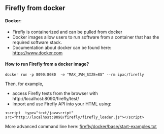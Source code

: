 Firefly from docker
----------------------- 

#### Docker:

- Firefly is containerized and can be pulled from docker
- Docker images allow users to run software from a container that has the required software stack.
- Documentation about docker can be found here: https://www.docker.com


#### How to run Firefly from a docker image?

`docker run -p 8090:8080  -e "MAX_JVM_SIZE=8G" --rm ipac/firefly`

Then, for example, 
- access Firefly tests from the browser with http://localhost:8090/firefly/test/
- Import and use Firefly API into your HTML using:

`<script  type="text/javascript" src="http://localhost:8090/firefly/firefly_loader.js"></script>`

More advanced command line here: [firefly/docker/base/start-examples.txt](../docker/base/start-examples.txt)





